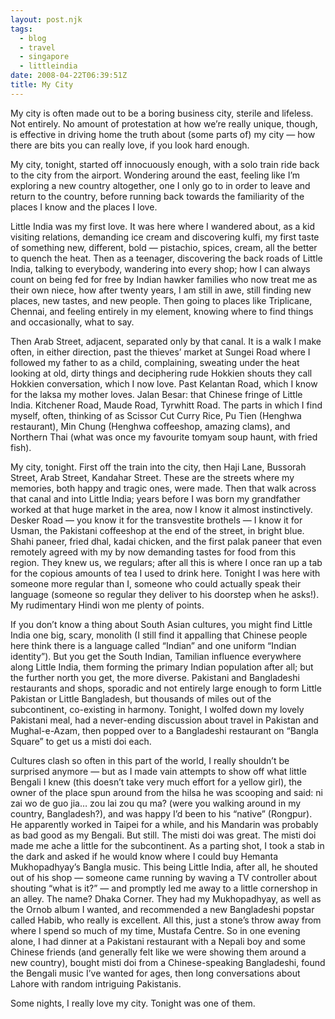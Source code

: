 ```yaml
---
layout: post.njk
tags:
  -	blog
  - travel
  - singapore
  - littleindia
date: 2008-04-22T06:39:51Z
title: My City
---
```


My city is often made out to be a boring business city, sterile and lifeless. Not entirely. No amount of protestation at how we’re really unique, though, is effective in driving home the truth about (some parts of) my city — how there are bits you can really love, if you look hard enough.

My city, tonight, started off innocuously enough, with a solo train ride back to the city from the airport. Wondering around the east, feeling like I’m exploring a new country altogether, one I only go to in order to leave and return to the country, before running back towards the familiarity of the places I know and the places I love.

Little India was my first love. It was here where I wandered about, as a kid visiting relations, demanding ice cream and discovering kulfi, my first taste of something new, different, bold — pistachio, spices, cream, all the better to quench the heat. Then as a teenager, discovering the back roads of Little India, talking to everybody, wandering into every shop; how I can always count on being fed for free by Indian hawker families who now treat me as their own niece, how after twenty years, I am still in awe, still finding new places, new tastes, and new people. Then going to places like Triplicane, Chennai, and feeling entirely in my element, knowing where to find things and occasionally, what to say.

Then Arab Street, adjacent, separated only by that canal. It is a walk I make often, in either direction, past the thieves’ market at Sungei Road where I followed my father to as a child, complaining, sweating under the heat looking at old, dirty things and deciphering rude Hokkien shouts they call Hokkien conversation, which I now love. Past Kelantan Road, which I know for the laksa my mother loves. Jalan Besar: that Chinese fringe of Little India. Kitchener Road, Maude Road, Tyrwhitt Road. The parts in which I find myself, often, thinking of as Scissor Cut Curry Rice, Pu Tien (Henghwa restaurant), Min Chung (Henghwa coffeeshop, amazing clams), and Northern Thai (what was once my favourite tomyam soup haunt, with fried fish).

My city, tonight. First off the train into the city, then Haji Lane, Bussorah Street, Arab Street, Kandahar Street. These are the streets where my memories, both happy and tragic ones, were made. Then that walk across that canal and into Little India; years before I was born my grandfather worked at that huge market in the area, now I know it almost instinctively. Desker Road — you know it for the transvestite brothels — I know it for Usman, the Pakistani coffeeshop at the end of the street, in bright blue. Shahi paneer, fried dhal, kadai chicken, and the first palak paneer that even remotely agreed with my by now demanding tastes for food from this region. They knew us, we regulars; after all this is where I once ran up a tab for the copious amounts of tea I used to drink here. Tonight I was here with someone more regular than I, someone who could actually speak their language (someone so regular they deliver to his doorstep when he asks!). My rudimentary Hindi won me plenty of points.

If you don’t know a thing about South Asian cultures, you might find Little India one big, scary, monolith (I still find it appalling that Chinese people here think there is a language called “Indian” and one uniform “Indian identity”). But you get the South Indian, Tamilian influence everywhere along Little India, them forming the primary Indian population after all; but the further north you get, the more diverse. Pakistani and Bangladeshi restaurants and shops, sporadic and not entirely large enough to form Little Pakistan or Little Bangladesh, but thousands of miles out of the subcontinent, co-existing in harmony. Tonight, I wolfed down my lovely Pakistani meal, had a never-ending discussion about travel in Pakistan and Mughal-e-Azam, then popped over to a Bangladeshi restaurant on “Bangla Square” to get us a misti doi each.

Cultures clash so often in this part of the world, I really shouldn’t be surprised anymore — but as I made vain attempts to show off what little Bengali I knew (this doesn’t take very much effort for a yellow girl), the owner of the place spun around from the hilsa he was scooping and said: ni zai wo de guo jia… zou lai zou qu ma? (were you walking around in my country, Bangladesh?), and was happy I’d been to his “native” (Rongpur). He apparently worked in Taipei for a while, and his Mandarin was probably as bad good as my Bengali. But still. The misti doi was great. The misti doi made me ache a little for the subcontinent. As a parting shot, I took a stab in the dark and asked if he would know where I could buy Hemanta Mukhopadhyay’s Bangla music. This being Little India, after all, he shouted out of his shop — someone came running by waving a TV controller about shouting “what is it?” — and promptly led me away to a little cornershop in an alley. The name? Dhaka Corner. They had my Mukhopadhyay, as well as the Ornob album I wanted, and recommended a new Bangladeshi popstar called Habib, who really is excellent. All this, just a stone’s throw away from where I spend so much of my time, Mustafa Centre. So in one evening alone, I had dinner at a Pakistani restaurant with a Nepali boy and some Chinese friends (and generally felt like we were showing them around a new country), bought misti doi from a Chinese-speaking Bangladeshi, found the Bengali music I’ve wanted for ages, then long conversations about Lahore with random intriguing Pakistanis.

Some nights, I really love my city. Tonight was one of them.
